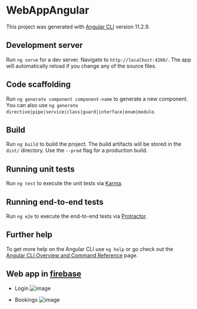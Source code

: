 # WebAppAngular

This project was generated with [Angular CLI](https://github.com/angular/angular-cli) version 11.2.9.

## Development server

Run `ng serve` for a dev server. Navigate to `http://localhost:4200/`. The app will automatically reload if you change any of the source files.

## Code scaffolding

Run `ng generate component component-name` to generate a new component. You can also use `ng generate directive|pipe|service|class|guard|interface|enum|module`.

## Build

Run `ng build` to build the project. The build artifacts will be stored in the `dist/` directory. Use the `--prod` flag for a production build.

## Running unit tests

Run `ng test` to execute the unit tests via [Karma](https://karma-runner.github.io).

## Running end-to-end tests

Run `ng e2e` to execute the end-to-end tests via [Protractor](http://www.protractortest.org/).

## Further help

To get more help on the Angular CLI use `ng help` or go check out the [Angular CLI Overview and Command Reference](https://angular.io/cli) page.

## Web app in [firebase](https://web-app-angular-fm.web.app/)

* Login
![image](https://user-images.githubusercontent.com/27994275/120013226-7dc1ce00-bfae-11eb-8855-b2df6ec8cef2.png)

* Bookings
![image](https://user-images.githubusercontent.com/27994275/120013321-9a5e0600-bfae-11eb-8666-70e6118e9fbe.png)


